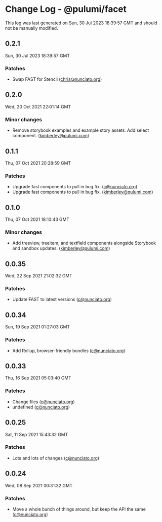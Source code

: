 # Change Log - @pulumi/facet

This log was last generated on Sun, 30 Jul 2023 18:39:57 GMT and should not be manually modified.

<!-- Start content -->

## 0.2.1

Sun, 30 Jul 2023 18:39:57 GMT

### Patches

- Swap FAST for Stencil (chris@nunciato.org)

## 0.2.0

Wed, 20 Oct 2021 22:01:14 GMT

### Minor changes

-   Remove storybook examples and example story assets. Add select component. (kimberley@pulumi.com)

## 0.1.1

Thu, 07 Oct 2021 20:28:59 GMT

### Patches

-   Upgrade fast components to pull in bug fix. (c@nunciato.org)
-   Upgrade fast components to pull in bug fix. (kimberley@pulumi.com)

## 0.1.0

Thu, 07 Oct 2021 18:10:43 GMT

### Minor changes

-   Add treeview, treeitem, and textfield components alongside Storybook and sandbox updates. (kimberley@pulumi.com)

## 0.0.35

Wed, 22 Sep 2021 21:02:32 GMT

### Patches

-   Update FAST to latest versions (c@nunciato.org)

## 0.0.34

Sun, 19 Sep 2021 01:27:03 GMT

### Patches

-   Add Rollup, browser-friendly bundles (c@nunciato.org)

## 0.0.33

Thu, 16 Sep 2021 05:03:40 GMT

### Patches

-   Change files (c@nunciato.org)
-   undefined (c@nunciato.org)

## 0.0.25

Sat, 11 Sep 2021 15:43:32 GMT

### Patches

-   Lots and lots of changes (c@nunciato.org)

## 0.0.24

Wed, 08 Sep 2021 00:31:32 GMT

### Patches

-   Move a whole bunch of things around, but keep the API the same (c@nunciato.org)
